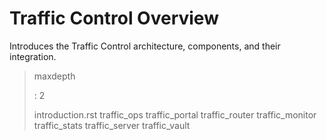 Traffic Control Overview
========================

Introduces the Traffic Control architecture, components, and their
integration.

> maxdepth
>
> :   2
>
> introduction.rst traffic\_ops traffic\_portal traffic\_router
> traffic\_monitor traffic\_stats traffic\_server traffic\_vault
